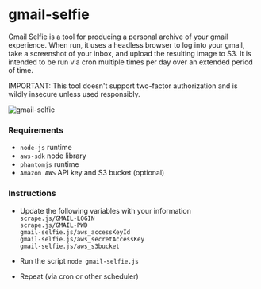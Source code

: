 # gmail-selfie
Gmail Selfie is a tool for producing a personal archive of your gmail experience. When run, it uses a headless browser to log into your gmail, take a screenshot of your inbox, and upload the resulting image to S3. It is intended to be run via cron multiple times per day over an extended period of time.

IMPORTANT: This tool doesn't support two-factor authorization and is wildly insecure unless used responsibly.

![gmail-selfie](https://dl.dropboxusercontent.com/content_link/bgxODsCavTdlm5nEgDQC3LTLHEtOPQHUlYq4EYO7pSwg0OXxmbo1KGuHa1dXjhwO/file?raw=1&dl=0&duc_id=BpeDeCsEzBSi1tktpi3ItqfceSAPPlv1v9dLHhLd9MT8QrHrmt6UziVTAHocIbSB&size=2048x1536&size_mode=3)

### Requirements
- `node-js` runtime
- `aws-sdk` node library
- `phantomjs` runtime 
- `Amazon AWS` API key and S3 bucket (optional)


### Instructions
  - Update the following variables with your information  
  `scrape.js/GMAIL-LOGIN`  
  `scrape.js/GMAIL-PWD`  
  `gmail-selfie.js/aws_accessKeyId`  
  `gmail-selfie.js/aws_secretAccessKey`  
  `gmail-selfie.js/aws_s3bucket`
  
  - Run the script `node gmail-selfie.js`
  - Repeat (via cron or other scheduler)

